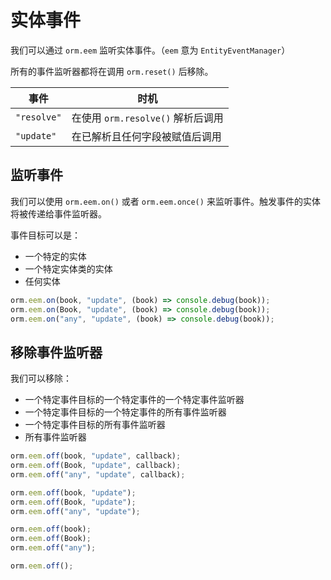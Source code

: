 # 实体事件

我们可以通过 `orm.eem` 监听实体事件。（`eem` 意为 `EntityEventManager`）

所有的事件监听器都将在调用 `orm.reset()` 后移除。

| 事件        | 时机                              |
| ----------- | --------------------------------- |
| `"resolve"` | 在使用 `orm.resolve()` 解析后调用 |
| `"update"`  | 在已解析且任何字段被赋值后调用    |

## 监听事件

我们可以使用 `orm.eem.on()` 或者 `orm.eem.once()` 来监听事件。触发事件的实体将被传递给事件监听器。

事件目标可以是：

- 一个特定的实体
- 一个特定实体类的实体
- 任何实体

```ts
orm.eem.on(book, "update", (book) => console.debug(book));
orm.eem.on(Book, "update", (book) => console.debug(book));
orm.eem.on("any", "update", (book) => console.debug(book));
```

## 移除事件监听器

我们可以移除：

- 一个特定事件目标的一个特定事件的一个特定事件监听器
- 一个特定事件目标的一个特定事件的所有事件监听器
- 一个特定事件目标的所有事件监听器
- 所有事件监听器

```ts
orm.eem.off(book, "update", callback);
orm.eem.off(Book, "update", callback);
orm.eem.off("any", "update", callback);

orm.eem.off(book, "update");
orm.eem.off(Book, "update");
orm.eem.off("any", "update");

orm.eem.off(book);
orm.eem.off(Book);
orm.eem.off("any");

orm.eem.off();
```
